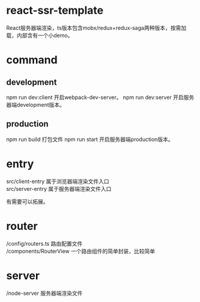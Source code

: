 # react-ssr-template
React服务器端渲染，ts版本包含mobx/redux+redux-saga两种版本，按需加载，内部含有一个小demo。

# command
## development
npm run dev:client 开启webpack-dev-server。 
npm run dev:server 开启服务器端development版本。

## production
npm run build 打包文件
npm run start 开启服务器端production版本。

# entry
src/client-entry 属于浏览器端渲染文件入口  
src/server-entry 属于服务器端渲染文件入口  

有需要可以拓展。

# router
/config/routers.ts 路由配置文件  
/components/RouterView 一个路由组件的简单封装，比较简单

# server
/node-server 服务器端渲染文件  
